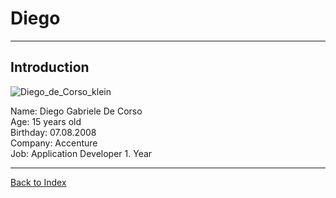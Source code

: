 # Diego

<hr>

## Introduction

![Diego_de_Corso_klein](https://github.com/user-attachments/assets/30193292-8312-4c39-903e-97779b78d87d)

Name: Diego Gabriele De Corso
<br>
Age: 15 years old 
<br>
Birthday: 07.08.2008
<br>
Company: Accenture
<br>
Job: Application Developer 1. Year 


<hr>

[Back to Index](README.md)
